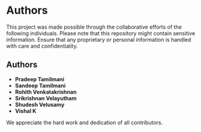# Authors

This project was made possible through the collaborative efforts of the following individuals. Please note that this repository might contain sensitive information. Ensure that any proprietary or personal information is handled with care and confidentiality.

## Authors

- **Pradeep Tamilmani**
- **Sandeep Tamilmani**
- **Rohith Venkatakrishnan**
- **Srikrishnan Velayutham**
- **Shudesh Velusamy**
- **Vishal K**

We appreciate the hard work and dedication of all contributors.
